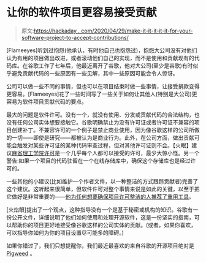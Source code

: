 # 让你的软件项目更容易接受贡献

> 原文:[https://hackaday . com/2020/04/29/make-it-it-it-it-it-for-your-software-project-to-accept-contributions/](https://hackaday.com/2020/04/29/make-it-easier-for-your-software-project-to-accept-contributions/)

[Flameeyes]听到过抱怨(他承认，有时他自己也抱怨过)，抱怨大公司没有对他们认为有用的项目做出改进，或者滚动他们自己的实现，而不是使用和贡献现有的代码库。在谷歌工作了七年后，他最近离开了谷歌，他对大公司(至少是谷歌)有时似乎避免贡献代码的一些原因有一些见解，其中一些原因可能会令人惊讶。

公司可以做一些不同的事情，但也可以在项目结束时做一些事情，让接受捐款变得更容易。[Flameeyes]花了一些时间写了一些关于如何让其他人(特别是大公司)更容易为软件项目贡献代码的要点。

最大的问题是软件许可。没有一个，就没有使用、分发或贡献代码的合法结构，也没有任何公司实体想要接触它。谷歌明确禁止为没有许可证或者许可证不兼容的项目创建补丁。不兼容许可的一个例子是禁止商业使用，因为像谷歌这样的公司所做的一切——即使是研究——都被认为是商业行为。此外，在公司方面，做出贡献可能会触发对某些许可证的某种代码审查过程，但对其他许可证则不会。【火眼】建议[麻省理工学院许可](https://opensource.org/licenses/MIT)是一个几乎每个人都可以接受的许可，最少大惊小怪。另一个警告:如果一个项目的代码驻留在一个在线存储库中，确保这个存储库也是经过许可的。

一些其他的小建议(比如维护一个作者文件，以一种整洁的方式跟踪贡献者)完善了这个建议。这听起来很简单，但软件许可对整个事情来说是如此的关键，以至于把它做好是非常重要的——[他为任何想要确保项目许可整洁的人推荐了重用工具](https://flameeyes.blog/2020/04/23/reuse-simplifying-code-licensing/)。

[火焰眼]提出了一个观点，这种指导没有一个是基于秘密或机构的知识。谷歌有一份公开文件，详细说明了他们如何使用和处理开源软件，这是一份坚实的指南，可以帮助你的项目更好地接受像谷歌这样的公司实体的贡献。(或者，如果你喜欢，可以指导你如何为你的项目设置尽可能多的障碍。)

如果你错过了，我们只想提醒你，我们最近最喜欢的来自谷歌的开源项目绝对是 [Pigweed](https://hackaday.com/2020/03/21/googles-pigweed-for-arm-development-is-a-nice-surprise/) 。